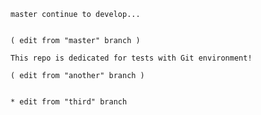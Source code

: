 

    master continue to develop...


    ( edit from "master" branch )

    This repo is dedicated for tests with Git environment!

    ( edit from "another" branch )


    * edit from "third" branch